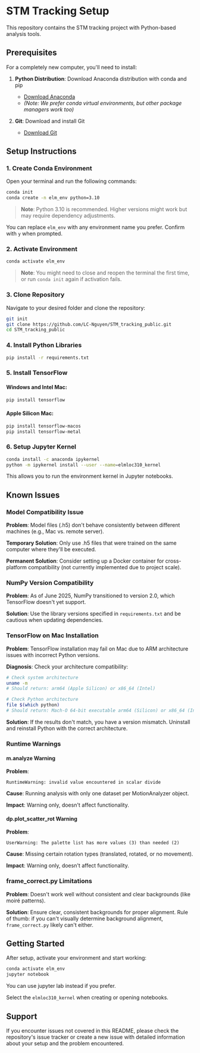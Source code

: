 # STM Tracking Setup

This repository contains the STM tracking project with Python-based analysis tools.

## Prerequisites

For a completely new computer, you'll need to install:

1. **Python Distribution**: Download Anaconda distribution with conda and pip
   - [Download Anaconda](https://www.anaconda.com/download/success)
   - *(Note: We prefer conda virtual environments, but other package managers work too)*

2. **Git**: Download and install Git
   - [Download Git](https://git-scm.com/downloads)

## Setup Instructions

### 1. Create Conda Environment

Open your terminal and run the following commands:

```bash
conda init
conda create -n elm_env python=3.10
```

> **Note**: Python 3.10 is recommended. Higher versions might work but may require dependency adjustments.

You can replace `elm_env` with any environment name you prefer. Confirm with `y` when prompted.

### 2. Activate Environment

```bash
conda activate elm_env
```

> **Note**: You might need to close and reopen the terminal the first time, or run `conda init` again if activation fails.

### 3. Clone Repository

Navigate to your desired folder and clone the repository:

```bash
git init
git clone https://github.com/LC-Nguyen/STM_tracking_public.git
cd STM_tracking_public
```

### 4. Install Python Libraries

```bash
pip install -r requirements.txt
```

### 5. Install TensorFlow

#### Windows and Intel Mac:
```bash
pip install tensorflow
```

#### Apple Silicon Mac:
```bash
pip install tensorflow-macos
pip install tensorflow-metal
```

### 6. Setup Jupyter Kernel

```bash
conda install -c anaconda ipykernel
python -m ipykernel install --user --name=elmloc310_kernel
```

This allows you to run the environment kernel in Jupyter notebooks.

## Known Issues

### Model Compatibility Issue

**Problem**: Model files (.h5) don't behave consistently between different machines (e.g., Mac vs. remote server).

**Temporary Solution**: Only use .h5 files that were trained on the same computer where they'll be executed.

**Permanent Solution**: Consider setting up a Docker container for cross-platform compatibility (not currently implemented due to project scale).

### NumPy Version Compatibility

**Problem**: As of June 2025, NumPy transitioned to version 2.0, which TensorFlow doesn't yet support.

**Solution**: Use the library versions specified in `requirements.txt` and be cautious when updating dependencies.

### TensorFlow on Mac Installation

**Problem**: TensorFlow installation may fail on Mac due to ARM architecture issues with incorrect Python versions.

**Diagnosis**: Check your architecture compatibility:

```bash
# Check system architecture
uname -m
# Should return: arm64 (Apple Silicon) or x86_64 (Intel)

# Check Python architecture
file $(which python)
# Should return: Mach-O 64-bit executable arm64 (Silicon) or x86_64 (Intel)
```

**Solution**: If the results don't match, you have a version mismatch. Uninstall and reinstall Python with the correct architecture.

### Runtime Warnings

#### m.analyze Warning

**Problem**:
```
RuntimeWarning: invalid value encountered in scalar divide
```

**Cause**: Running analysis with only one dataset per MotionAnalyzer object.

**Impact**: Warning only, doesn't affect functionality.

#### dp.plot_scatter_rot Warning

**Problem**:
```
UserWarning: The palette list has more values (3) than needed (2)
```

**Cause**: Missing certain rotation types (translated, rotated, or no movement).

**Impact**: Warning only, doesn't affect functionality.

### frame_correct.py Limitations

**Problem**: Doesn't work well without consistent and clear backgrounds (like moiré patterns).

**Solution**: Ensure clear, consistent backgrounds for proper alignment. Rule of thumb: if you can't visually determine background alignment, `frame_correct.py` likely can't either.

## Getting Started

After setup, activate your environment and start working:

```bash
conda activate elm_env
jupyter notebook
```
You can use jupyter lab instead if you prefer.

Select the `elmloc310_kernel` when creating or opening notebooks.

## Support

If you encounter issues not covered in this README, please check the repository's issue tracker or create a new issue with detailed information about your setup and the problem encountered.

